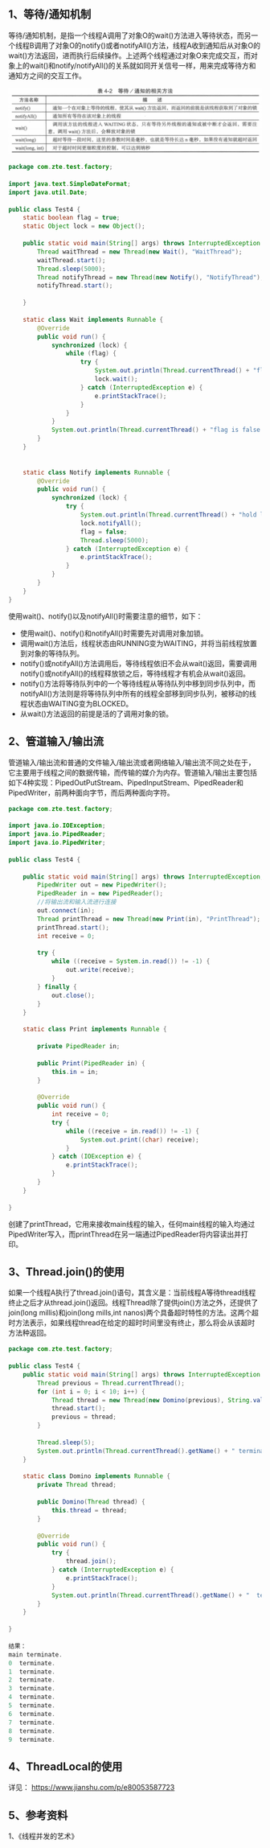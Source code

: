 ## 1、等待/通知机制

​    等待/通知机制，是指一个线程A调用了对象O的wait()方法进入等待状态，而另一个线程B调用了对象O的notify()或者notifyAll()方法，线程A收到通知后从对象O的wait()方法返回，进而执行后续操作。上述两个线程通过对象O来完成交互，而对象上的wait()和notify/notifyAll()的关系就如同开关信号一样，用来完成等待方和通知方之间的交互工作。

![](../../img/多线程/9.1.png)


```java
package com.zte.test.factory;

import java.text.SimpleDateFormat;
import java.util.Date;

public class Test4 {
    static boolean flag = true;
    static Object lock = new Object();

    public static void main(String[] args) throws InterruptedException {
        Thread waitThread = new Thread(new Wait(), "WaitThread");
        waitThread.start();
        Thread.sleep(5000);
        Thread notifyThread = new Thread(new Notify(), "NotifyThread");
        notifyThread.start();

    }

    static class Wait implements Runnable {
        @Override
        public void run() {
            synchronized (lock) {
                while (flag) {
                    try {
                        System.out.println(Thread.currentThread() + "flag is true.wait " + new SimpleDateFormat("HH:mm:ss").format(new Date()));
                        lock.wait();
                    } catch (InterruptedException e) {
                        e.printStackTrace();
                    }
                }
            }
            System.out.println(Thread.currentThread() + "flag is false.running " + new SimpleDateFormat("HH:mm:ss").format(new Date()));
        }
    }


    static class Notify implements Runnable {
        @Override
        public void run() {
            synchronized (lock) {
                try {
                    System.out.println(Thread.currentThread() + "hold lock.notify " + new SimpleDateFormat("HH:mm:ss").format(new Date()));
                    lock.notifyAll();
                    flag = false;
                    Thread.sleep(5000);
                } catch (InterruptedException e) {
                    e.printStackTrace();
                }
            }
        }
    }
}
```

使用wait()、notify()以及notifyAll()时需要注意的细节，如下：

- 使用wait()、notify()和notifyAll()时需要先对调用对象加锁。
- 调用wait()方法后，线程状态由RUNNING变为WAITING，并将当前线程放置到对象的等待队列。
- notify()或notifyAll()方法调用后，等待线程依旧不会从wait()返回，需要调用notify()或notifyAll()的线程释放锁之后，等待线程才有机会从wait()返回。
- notify()方法将等待队列中的一个等待线程从等待队列中移到同步队列中，而notifyAll()方法则是将等待队列中所有的线程全部移到同步队列，被移动的线程状态由WAITING变为BLOCKED。
- 从wait()方法返回的前提是活的了调用对象的锁。

## 2、管道输入/输出流

  管道输入/输出流和普通的文件输入/输出流或者网络输入/输出流不同之处在于，它主要用于线程之间的数据传输，而传输的媒介为内存。管道输入/输出主要包括如下4种实现：PipedOutPutStream、PipedInputStream、PipedReader和PipedWriter，前两种面向字节，而后两种面向字符。

```java
package com.zte.test.factory;

import java.io.IOException;
import java.io.PipedReader;
import java.io.PipedWriter;

public class Test4 {

    public static void main(String[] args) throws InterruptedException, IOException {
        PipedWriter out = new PipedWriter();
        PipedReader in = new PipedReader();
        //将输出流和输入流进行连接
        out.connect(in);
        Thread printThread = new Thread(new Print(in), "PrintThread");
        printThread.start();
        int receive = 0;

        try {
            while ((receive = System.in.read()) != -1) {
                out.write(receive);
            }
        } finally {
            out.close();
        }
    }

    static class Print implements Runnable {

        private PipedReader in;

        public Print(PipedReader in) {
            this.in = in;
        }

        @Override
        public void run() {
            int receive = 0;
            try {
                while ((receive = in.read()) != -1) {
                    System.out.print((char) receive);
                }
            } catch (IOException e) {
                e.printStackTrace();
            }
        }
    }

}
```

  创建了printThread，它用来接收main线程的输入，任何main线程的输入均通过PipedWriter写入，而printThread在另一端通过PipedReader将内容读出并打印。

## 3、Thread.join()的使用

如果一个线程A执行了thread.join()语句，其含义是：当前线程A等待thread线程终止之后才从thread.join()返回。线程Thread除了提供join()方法之外，还提供了join(long millis)和join(long mills,int nanos)两个具备超时特性的方法。这两个超时方法表示，如果线程thread在给定的超时时间里没有终止，那么将会从该超时方法种返回。

```java
package com.zte.test.factory;

public class Test4 {
    public static void main(String[] args) throws InterruptedException {
        Thread previous = Thread.currentThread();
        for (int i = 0; i < 10; i++) {
            Thread thread = new Thread(new Domino(previous), String.valueOf(i));
            thread.start();
            previous = thread;
        }

        Thread.sleep(5);
        System.out.println(Thread.currentThread().getName() + " terminate.");
    }

    static class Domino implements Runnable {
        private Thread thread;

        public Domino(Thread thread) {
            this.thread = thread;
        }

        @Override
        public void run() {
            try {
                thread.join();
            } catch (InterruptedException e) {
                e.printStackTrace();
            }
            System.out.println(Thread.currentThread().getName() + "  terminate.");
        }
    }

}

结果：
main terminate.
0  terminate.
1  terminate.
2  terminate.
3  terminate.
4  terminate.
5  terminate.
6  terminate.
7  terminate.
8  terminate.
9  terminate.
```

## 4、ThreadLocal的使用

详见： https://www.jianshu.com/p/e80053587723 

## 5、参考资料

1、《线程并发的艺术》
